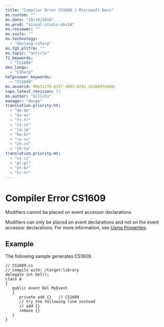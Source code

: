 ```yaml
---
title: "Compiler Error CS1609 | Microsoft Docs"
ms.custom: ""
ms.date: "10/19/2016"
ms.prod: "visual-studio-dev14"
ms.reviewer: ""
ms.suite: ""
ms.technology: 
  - "devlang-csharp"
ms.tgt_pltfrm: ""
ms.topic: "article"
f1_keywords: 
  - "CS1609"
dev_langs: 
  - "CSharp"
helpviewer_keywords: 
  - "CS1609"
ms.assetid: 89e112f8-6337-4803-8741-2e38497deb8c
caps.latest.revision: 11
ms.author: "billchi"
manager: "douge"
translation.priority.ht: 
  - "de-de"
  - "es-es"
  - "fr-fr"
  - "it-it"
  - "ja-jp"
  - "ko-kr"
  - "ru-ru"
  - "zh-cn"
  - "zh-tw"
translation.priority.mt: 
  - "cs-cz"
  - "pl-pl"
  - "pt-br"
  - "tr-tr"
---
```

# Compiler Error CS1609
Modifiers cannot be placed on event accessor declarations  
  
 Modifiers can only be placed on event declarations and not on the event accessor declarations. For more information, see [Using Properties](../Topic/Using%20Properties%20\(C%23%20Programming%20Guide\).md).  
  
## Example  
 The following sample generates CS1609.  
  
```  
// CS1609.cs  
// compile with: /target:library  
delegate int Del();  
class A  
{  
   public event Del MyEvent   
   {  
      private add {}   // CS1609  
      // try the following line instead  
      // add {}  
      remove {}  
   }  
}  
```